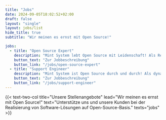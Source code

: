 ```yaml
---
title: "Jobs"
date: 2024-09-05T18:02:52+02:00
draft: false
layout: "single"
layout: jobs/list
hide_title: true
subtitle: "Wir meinen es ernst mit Open Source!"

jobs:
  - title: "Open Source Expert"
    description: "Mint System lebt Open Source mit Leidenschaft! Als Remote-First-Unternehmen begleiten wir Kunden bei der Integration von Softwarelösungen wie Odoo und setzen dabei auf erfahrene Mitarbeitende, die mit Begeisterung jede neue Herausforderung angehen. Werde Teil unseres Teams und hilf uns, die Zukunft der Open Source Software mitzugestalten!"
    button_text: "Zur Jobbeschreibung"
    button_link: "/jobs/open-source-expert"
  - title: "Support Engineer"
    description: "Mint System ist Open Source durch und durch! Als dynamisches, remote-first Unternehmen begleiten wir Kunden bei der Implementierung von modernen Lösungen wie Odoo und Nextcloud. Werde Teil unseres Teams und gestalte die Zukunft der Open Source mit!"
    button_text: "Zur Jobbeschreibung"
    button_link: "/jobs/support-engineer"
---
```


{{< text-two-col 
  title="Unsere Stellenangebote" 
  lead="Wir meinen es ernst mit Open Source!" 
  text="Unterstütze uns und unsere Kunden bei der Realisierung von Software-Lösungen auf Open-Source-Basis." 
  texts="jobs" >}}

